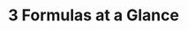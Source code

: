 ---
layout: default
title: 3 Formulas at a Glance
nav_order: 3
description: ""
has_children: false
parent: Class 9 Fiitjee Phasebook
# grand_patent: Class 9
tags: [MathJax, Mathematic]
mathjax: true
---